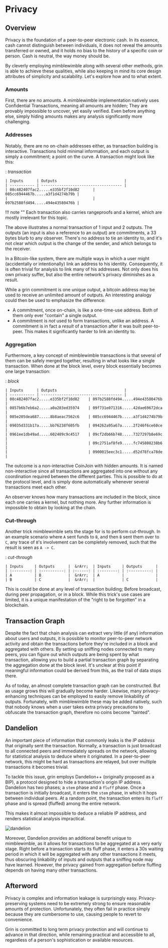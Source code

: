 # Privacy

## Overview

Privacy is the foundation of a peer-to-peer electronic cash. In its essence, cash cannot distinguish between individuals, it does not reveal the amounts transferred or owned, and it holds no bias to the history of a specific coin or person. Cash is neutral, the way money should be.

By cleverly employing mimblewimble along with several other methods, grin is able to achieve these qualities, while also keeping in mind its core design attributes of simplicity and scalability. Let's explore how and to what extent.

### Amounts

First, there are no amounts. A mimblewimble implementation natively uses Confidential Transactions, meaning all amounts are hidden; They are provably impossible to uncover, yet easily verified. Even before anything else, simply hiding amounts makes any analysis significantly more challenging.

### Addresses

Notably, there are no on-chain addresses either, as transaction building is interactive. Transactions hold minimal information, and each output is simply a commitment; a point on the curve. A transaction might look like this:

:   *transaction*

    | Inputs      | Outputs                              |
    | ----------- | ------------------------------------ |
    | 08c482407fac2.....e335bf2f10d82      | 085cc6944467b.....a3f1d4274b79b |
    |                                      | 097b2588fd494.....494e43580476b |

!!! note ""
    Each transaction also carries rangeproofs and a kernel, which are mostly irrelevant for this topic.

The above illustrates a normal transaction of 1 input and 2 outputs. The outputs (an input is also a reference to an output) are commitments, a 33 bytes blurb to any observer. There's no address to tie an identity to, and it's not clear which output is the change of the sender, and which belongs to the receiver.

In a Bitcoin-like system, there are multiple ways in which a user might (accidentally or intentionally) link an address to his identity. Consequently, it is often trivial for analysis to link many of his addresses. Not only does his own privacy suffer, but also the entire network's privacy diminishes as a result.

While a grin commitment is one unique output, a bitcoin address may be used to receive an unlimited amount of outputs. An interesting analogy could then be used to emphasize the difference:

* A commitment, once on-chain, is like a one-time-use address. Both of them only ever "contain" a single output.
* A commitment is *not* used to form transactions, unlike an address. A commitment is in fact a *result* of a transaction after it was built peer-to-peer. This makes it significantly harder to link an identity to.

### Aggregation

Furthermore, a key concept of mimblewimble transactions is that several of them can be safely merged together, resulting in what looks like a single transaction. When done at the block level, every block essentially becomes one large transaction:

:   *block*

    | Inputs      | Outputs                              |
    | ----------- | ------------------------------------ |
    | 08c482407fac2.....e335bf2f10d82    | 097b2588fd494.....494e43580476b  |
    | 0857b6b7eb6a2.....a0a283ed35974    | 09f731e071316.....42dae69672dca |
    | 085e205dea687.....8b8aeac7562c6    | 085cc6944467b.....a3f1d4274b79b |
    | 09035d331b17a.....bb76238f605fb    | 094262a95a67a.....2f246f6ce60ce |
    | 0961ee1db49ad.....602489c9c4517    | 09cf2db66b748.....7327297b8e69c |
    |                                    | 09c2751af8fe9.....fc745808238b6 |
    |                                    | 0900015eec3c1.....d52d78fca78de |

The outcome is a non-interactive CoinJoin with hidden amounts. It is named non-interactive since all transactions are aggregated into one without any coordination required between the different parties. This is possible to do at the protocol level, and is simply done automatically whenever several transactions meet each other.

An observer knows how many transactions are included in the block, since each one carries a kernel, but nothing more. Any further information is impossible to obtain by looking at the chain.

### Cut-through

Another trick mimblewimble sets the stage for is to perform cut-through. In an example scenario where `A` sent funds to `B`, and then `B` sent them over to `C`, any trace of `B`'s involvement can be completely removed, such that the result is seen as `A -> C`.

:   *cut-through*

    | Inputs     | Outputs      |  &rArr;  | Inputs     | Outputs      |
    | :--------: | :----------: | :------: | :--------: | :----------: |
    | A          | B            |  &rArr;  | A          |              |
    | B          | C            |  &rArr;  |            | C            |

This is could be done at any level of transaction building; Before broadcast, during peer propagation, or in a block. While this trick's use cases are limited, it is a unique manifestation of the "right to be forgotten" in a blockchain.

## Transaction Graph

Despite the fact that chain analysis can extract very little (if any) information about users and outputs, it is possible to monitor peer-to-peer network activity and obtain the transactions before they're included in a block and aggregated with others. By setting up sniffing nodes connected to many peers, you can figure out which outputs are being spent by what transaction, allowing you to build a partial transaction graph by separating the aggregation done at the block level. It's unclear at this point if meaningful information could be derived from this, as the trail of data stops there.

As of today, an almost complete transaction graph can be constructed. But as usage grows this will gradually become harder. Likewise, many privacy-enhancing techniques can be employed to easily remove linkability of outputs. Fortunately, with mimblewimble these may be added natively, such that nobody knows when a user takes extra privacy precautions to obfuscate the transaction graph, therefore no coins become "tainted".

## Dandelion

An important piece of information that commonly leaks is the *IP address* that originally sent the transaction. Normally, a transaction is just broadcast to all connected peers and immediately spreads on the network, allowing for statistical analysis to deduce where it originated. In a peer-to-peer network, this might be hard as transactions are relayed, but over multiple transactions it becomes trivial.

To tackle this issue, grin employs Dandelion++ (originally proposed as a BIP), a protocol designed to hide a transaction's origin IP address. Dandelion has two phases; a `stem` phase and a `fluff` phase. Once a transaction is initially broadcast, it enters the `stem` phase, in which it hops between individual peers. At a random point, the transaction enters its `fluff` phase and is spread (fluffed) among the entire network.

This makes it almost impossible to deduce a reliable IP address, and renders statistical analysis impractical.

![dandelion](../assets/images/dandelion.png)

Moreover, Dandelion provides an additional benefit unique to mimblewimble, as it allows for transactions to be aggregated at a very early stage. Right before a transaction starts its fluff phase, it enters a 30s waiting period in which it will be aggregated with any other transactions it meets, thus obscuring linkability of inputs and outputs that a sniffing node may have learned. However, the privacy gained from aggregation before fluffing depends on having many other transactions.

## Afterword

Privacy is complex and information leakage is surprisingly easy. Privacy-preserving systems need to be extremely strong to ensure reasonable amounts of protection. Unfortunately, they often fail in practice simply because they are cumbersome to use, causing people to revert to convenience.

Grin is committed  to long term privacy protection and will continue to advance in that direction, while remaining practical and accessible to all, regardless of a person's sophistication or available resources.
